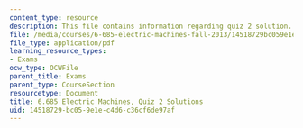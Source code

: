 ```yaml
---
content_type: resource
description: This file contains information regarding quiz 2 solution.
file: /media/courses/6-685-electric-machines-fall-2013/14518729bc059e1ec4d6c36cf6de97af_MIT6_685F13_quiz02ans.pdf
file_type: application/pdf
learning_resource_types:
- Exams
ocw_type: OCWFile
parent_title: Exams
parent_type: CourseSection
resourcetype: Document
title: 6.685 Electric Machines, Quiz 2 Solutions
uid: 14518729-bc05-9e1e-c4d6-c36cf6de97af
---
```

